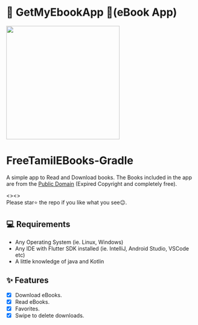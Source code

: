 
# 📖 GetMyEbookApp 📖(eBook App) 

<a href="https://getmyebook.in/"><img src="https://getmyebook.in/static/getmyebook_logo-removebg-preview.png" width="300"/></a>
<br>
# FreeTamilEBooks-Gradle<br>
A simple app to Read and Download books. The Books included in the app
are from the [Public Domain](https://en.wikipedia.org/wiki/Public_domain)
(Expired Copyright and completely free).

<><>
<br> Please star⭐ the repo if you like what you see😉.


## 💻 Requirements

- Any Operating System (ie. Linux, Windows)
- Any IDE with Flutter SDK installed (ie. IntelliJ, Android Studio, VSCode etc)
- A little knowledge of java and Kotlin

## ✨ Features

- [x] Download eBooks.
- [x] Read eBooks.
- [x] Favorites.
- [x] Swipe to delete downloads.
